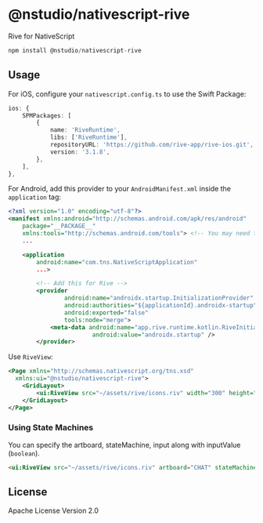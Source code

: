 # @nstudio/nativescript-rive

Rive for NativeScript

```javascript
npm install @nstudio/nativescript-rive
```

## Usage

For iOS, configure your `nativescript.config.ts` to use the Swift Package:

```ts
ios: {
    SPMPackages: [
        {
            name: 'RiveRuntime',
            libs: ['RiveRuntime'],
            repositoryURL: 'https://github.com/rive-app/rive-ios.git',
            version: '3.1.8',
        },
    ],
},
```

For Android, add this provider to your `AndroidManifest.xml` inside the `application` tag:

```xml
<?xml version="1.0" encoding="utf-8"?>
<manifest xmlns:android="http://schemas.android.com/apk/res/android"
    package="__PACKAGE__"
    xmlns:tools="http://schemas.android.com/tools"> <!-- You may need to add this xmlns:tools attr/value -->
    ...

    <application
        android:name="com.tns.NativeScriptApplication"
        ...>

        <!-- Add this for Rive -->
        <provider
                android:name="androidx.startup.InitializationProvider"
                android:authorities="${applicationId}.androidx-startup"
                android:exported="false"
                tools:node="merge">
            <meta-data android:name="app.rive.runtime.kotlin.RiveInitializer"
                        android:value="androidx.startup" />
        </provider>
```

Use `RiveView`:

```xml
<Page xmlns="http://schemas.nativescript.org/tns.xsd"
  xmlns:ui="@nstudio/nativescript-rive">
    <GridLayout>
        <ui:RiveView src="~/assets/rive/icons.riv" width="300" height="300" autoPlay="true"/>
    </GridLayout>
</Page>
```

### Using State Machines

You can specify the artboard, stateMachine, input along with inputValue (`boolean`).

```html
<ui:RiveView src="~/assets/rive/icons.riv" artboard="CHAT" stateMachine="CHAT_Interactivity" input="active" inputValue="{{inputValue}}" width="300" height="300" autoPlay="true"/>
```

## License

Apache License Version 2.0
